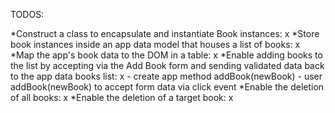 TODOS:

*Construct a class to encapsulate and instantiate Book instances: x
*Store book instances inside an app data model that houses a list of books: x
*Map the app's book data to the DOM in a table: x
*Enable adding books to the list by accepting via the Add Book form and sending validated data back to the app data books list: x
    - create app method addBook(newBook)
    - user addBook(newBook) to accept form data via click event
*Enable the deletion of all books: x
*Enable the deletion of a target book: x